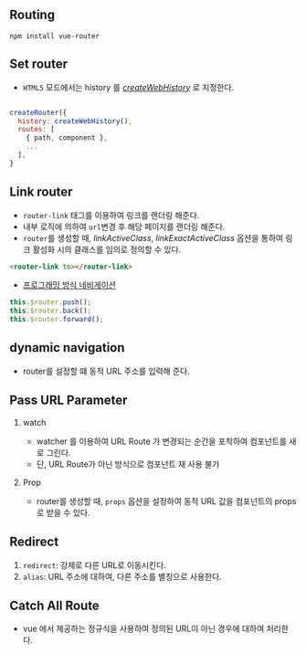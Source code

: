 ## Routing

```shell
npm install vue-router
```

## Set router

- `HTML5` 모드에서는 history 를 [_createWebHistory_](https://router.vuejs.org/guide/essentials/history-mode.html#HTML5-Mode) 로 지정한다.

```javascript

createRouter({
  history: createWebHistory(),
  routes: [
    { path, component },
    ...
  ],
}
```

## Link router

- `router-link` 태그를 이용하여 링크를 랜더링 해준다.
- 내부 로직에 의하여 `url`변경 후 해당 페이지를 랜더링 해준다.
- `router`를 생성할 때, _linkActiveClass_, _linkExactActiveClass_ 옵션을 통하여 링크 활성화 시의 클래스를 임의로 정의할 수 있다.

```html
<router-link to></router-link>
```

- [프로그래밍 방식 네비게이션](https://router.vuejs.org/guide/essentials/navigation.html#Programmatic-Navigation)

```javascript
this.$router.push();
this.$router.back();
this.$router.forward();
```

## dynamic navigation

- router를 설정할 떄 동적 URL 주소를 입력해 준다.

## Pass URL Parameter

1. watch

   - watcher 를 이용하여 URL Route 가 변경되는 순간을 포착하여 컴포넌트를 새로 그린다.
   - 단, URL Route가 아닌 방식으로 컴포넌트 재 사용 불가

2. Prop

   - router를 생성할 때, `props` 옵션을 설정하여 동적 URL 값을 컴포넌트의 props로 받을 수 있다.

## Redirect

1. `redirect`: 강제로 다른 URL로 이동시킨다.
2. `alias`: URL 주소에 대하여, 다른 주소를 별칭으로 사용한다.

## Catch All Route

- vue 에서 제공하는 정규식을 사용하여 정의된 URL이 아닌 경우에 대하여 처리한다.
